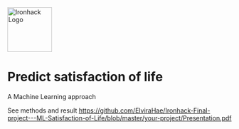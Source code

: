 <img src="https://bit.ly/2VnXWr2" alt="Ironhack Logo" width="100"/>

# Predict satisfaction of life
A Machine Learning approach

See methods and result
https://github.com/ElviraHae/Ironhack-Final-project---ML-Satisfaction-of-Life/blob/master/your-project/Presentation.pdf
